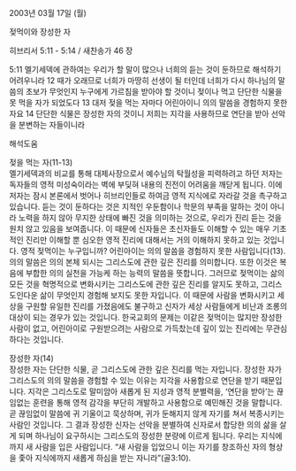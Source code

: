 2003년 03월 17일 (월)

젖먹이와 장성한 자



히브리서 5:11 - 5:14 / 새찬송가 46 장


5:11 멜기세덱에 관하여는 우리가 할 말이 많으나 너희의 듣는 것이 둔하므로 해석하기 어려우니라 12 때가 오래므로 너희가 마땅히 선생이 될 터인데 너희가 다시 하나님의 말씀의 초보가 무엇인지 누구에게 가르침을 받아야 할 것이니 젖이나 먹고 단단한 식물을 못 먹을 자가 되었도다 13 대저 젖을 먹는 자마다 어린아이니 의의 말씀을 경험하지 못한 자요 14 단단한 식물은 장성한 자의 것이니 저희는 지각을 사용하므로 연단을 받아 선악을 분변하는 자들이니라

해석도움





젖을 먹는 자(11-13)  
멜기세덱과의 비교를 통해 대제사장으로서 예수님의 탁월성을 피력하려고 하던 저자는 독자들의 영적 미성숙이라는 벽에 부딪혀 내용의 진전이 어려움을 깨닫게 됩니다. 이에 저자는 잠시 본론에서 벗어나 히브리인들로 하여금 영적 지식에로 자라갈 것을 촉구하고 있습니다. 듣는 것이 둔하다는 것은 지적인 우둔함이나 학문의 부족을 말하는 것이 아니라 노력을 하지 않아 무지한 상태에 빠진 것을 의미하는 것으로, 우리가 진리 듣는 것을 원치 않고 있음을 보여줍니다. 이 때문에 신자들은 초신자들도 이해할 수 있는 매우 기초적인 진리만 이해할 뿐 심오한 영적 진리에 대해서는 거의 이해하지 못하고 있는 것입니다. 영적 젖먹이는 누구입니까? 어린아이는 의의 말씀을 경험하지 못한 사람입니다(13). 의의 말씀은 의의 본체 되시는 그리스도에 관한 깊은 진리를 의미합니다. 또한 이것은 복음에 부합한 의의 실천을 가능케 하는 능력의 말씀을 뜻합니다. 그러므로 젖먹이는 삶의 모든 것을 혁명적으로 변화시키는 그리스도에 관한 깊은 진리를 알지도 못하고, 그리스도인다운 삶이 무엇인지 경험해 보지도 못한 자입니다. 이 때문에 사람을 변화시키고 세상을 구원할 유일한 진리를 가졌음에도 불구하고 신자가 세상 사람들에게 비난과 조롱의 대상이 되는 경우가 있는 것입니다. 한국교회의 문제는 이같은 젖먹이는 많지만 장성한 사람이 없고, 어린아이로 구원받으려는 사람으로 가득찼는데 깊이 있는 진리에는 무관심하다는 것입니다.

장성한 자(14)  
장성한 자는 단단한 식물, 곧 그리스도에 관한 깊은 진리를 먹는 자입니다. 장성한 자가 그리스도의 의의 말씀을 경험할 수 있는 이유는 지각을 사용함으로 연단을 받기 때문입니다. 지각은 그리스도로 말미암아 새롭게 된 지성과 영적 분별력을, ‘연단을 받아’는 끊임없는 훈련을 통해 영적 감각을 부단히 개발하고 사용함으로 예민해진 것을 말합니다. 곧 끊임없이 말씀에 귀 기울이고 묵상하며, 귀가 둔해지지 않게 자기를 쳐서 복종시키는 사람인 것입니다. 그 결과 장성한 신자는 선악을 분별하여 신자로서 합당한 의의 삶을 살게 되며 하나님이 요구하시는 그리스도의 장성한 분량에 이르게 됩니다. 우리는 지식에까지 새 사람을 입은 사람입니다. “새 사람을 입었으니 이는 자기를 창조하신 자의 형상을 좇아 지식에까지 새롭게 하심을 받는 자니라”(골3:10).